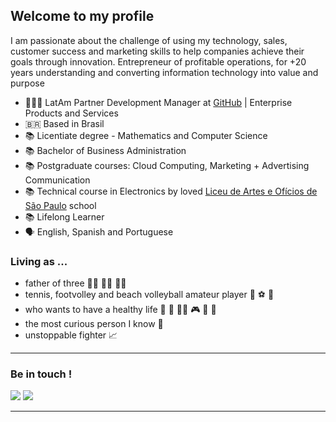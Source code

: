## Welcome to my profile 
I am passionate about the challenge of using my technology, sales, customer success and marketing skills to help companies achieve their goals through innovation. Entrepreneur of profitable operations, for +20 years understanding and converting information technology into value and purpose

- 🤵🏻‍♂️ LatAm Partner Development Manager at [GitHub](https://github.com/enterprise) | Enterprise Products and Services
- 🇧🇷 Based in Brasil
- 📚 Licentiate degree - Mathematics and Computer Science
- 📚 Bachelor of Business Administration
- 📚 Postgraduate courses: Cloud Computing, Marketing + Advertising Communication
- 📚 Technical course in Electronics by loved [Liceu de Artes e Ofícios de São Paulo](https://www.liceuescola.com.br/) school
- 📚 Lifelong Learner
- 🗣️ English, Spanish and Portuguese


### Living as ... 

- father of three 👧🏻 👧🏻 👧🏻
- tennis, footvolley and beach volleyball amateur player 🎾 ⚽️ 🏐
- who wants to have a healthy life 🍲 🎼 🧘🏻 🎮 🐶 💞
- the most curious person I know 🧩
- unstoppable fighter 📈 

---

### Be in touch !

<div>
  <a href="https://www.linkedin.com/in/marciososie/"><img src="https://img.shields.io/badge/-LinkedIn-%230077B5?style=for-the-badge&logo=linkedin&logoColor=white" target="_blank"></a>
  <a href = "mailto:marcio.eduardo@github.com"><img src="https://img.shields.io/badge/-Gmail-%23333?style=for-the-badge&logo=gmail&logoColor=white" target="_blank"></a>

  ---
  
  
